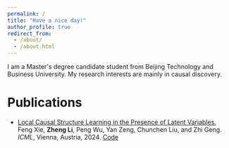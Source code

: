 ```yaml
---
permalink: /
title: "Have a nice day!"
author_profile: true
redirect_from: 
  - /about/
  - /about.html
---
```


I am a Master's degree candidate student from Beijing Technology and Business University.
My research interests are mainly in causal discovery.

# Publications
* [Local Causal Structure Learning in the Presence of Latent Variables.](https://proceedings.mlr.press/v235/xie24f.html)
  Feng Xie, **Zheng Li**, Peng Wu, Yan Zeng, Chunchen Liu, and Zhi Geng.  
  *ICML*, Vienna, Austria, 2024.   [Code](https://github.com/zhengli0060/MMB-by-MMB)

